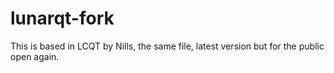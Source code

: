 # lunarqt-fork
This is based in LCQT by Nills, the same file, latest version but for the public open again.
